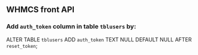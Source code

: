 ## WHMCS front API

### Add `auth_token` column in table `tblusers` by: 

ALTER TABLE `tblusers` ADD `auth_token` TEXT NULL DEFAULT NULL AFTER `reset_token`;
